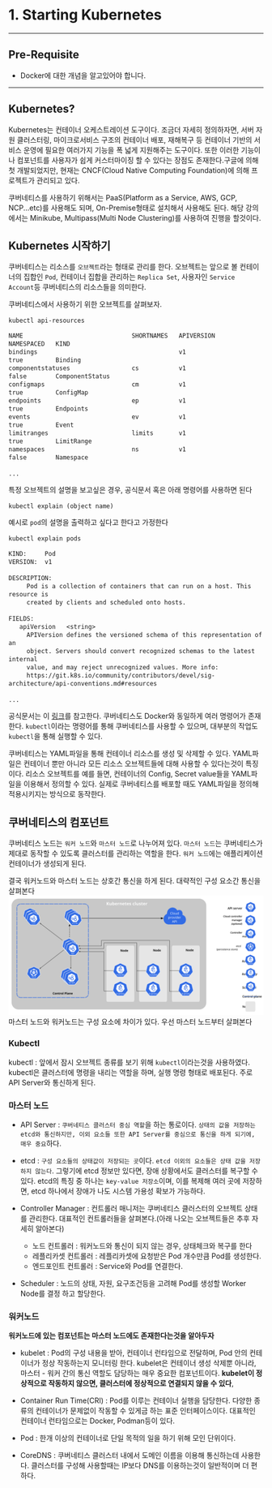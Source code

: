 # 1. Starting Kubernetes

---

## Pre-Requisite

- Docker에 대한 개념을 알고있어야 합니다.

---

## Kubernetes?

Kubernetes는 컨테이너 오케스트레이션 도구이다. 조금더 자세히 정의하자면, 서버 자원 클러스터링, 마이크로서비스 구조의 컨테이너 배포, 재해복구 등 컨테이너 기반의 서비스 운영에 필요한 여러가지 기능을 폭 넓게 지원해주는 도구이다. 또한 이러한 기능이나 컴포넌트를 사용자가 쉽게 커스터마이징 할 수 있다는 장점도 존재한다.구글에 의해 첫 개발되었지만, 현재는 CNCF(Cloud Native Computing Foundation)에 의해 프로젝트가 관리되고 있다.

쿠버네티스를 사용하기 위해서는 PaaS(Platform as a Service, AWS, GCP, NCP...etc)를 사용해도 되며, On-Premise형태로 설치해서 사용해도 된다. 해당 강의에서는 Minikube, Multipass(Multi Node Clustering)를 사용하여 진행을 할것이다.

## Kubernetes 시작하기

쿠버네티스는 리소스를 `오브젝트`라는 형태로 관리를 한다. 오브젝트는 앞으로 볼 컨테이너의 집합인 `Pod`, 컨테이너 집합을 관리하는 `Replica Set`, 사용자인 `Service Account`등 쿠버네티스의 리소스들을 의미한다.

쿠버네티스에서 사용하기 위한 오브젝트를 살펴보자.

```
kubectl api-resources
```

```
NAME                              SHORTNAMES   APIVERSION                             NAMESPACED   KIND
bindings                                       v1                                     true         Binding
componentstatuses                 cs           v1                                     false        ComponentStatus
configmaps                        cm           v1                                     true         ConfigMap
endpoints                         ep           v1                                     true         Endpoints
events                            ev           v1                                     true         Event
limitranges                       limits       v1                                     true         LimitRange
namespaces                        ns           v1                                     false        Namespace

...
```

특정 오브젝트의 설명을 보고싶은 경우, 공식문서 혹은 아래 명령어를 사용하면 된다

```
kubectl explain (object name)
```

예시로 `pod`의 설명을 출력하고 싶다고 한다고 가정한다

```
kubectl explain pods
```

```
KIND:     Pod
VERSION:  v1

DESCRIPTION:
     Pod is a collection of containers that can run on a host. This resource is
     created by clients and scheduled onto hosts.

FIELDS:
   apiVersion	<string>
     APIVersion defines the versioned schema of this representation of an
     object. Servers should convert recognized schemas to the latest internal
     value, and may reject unrecognized values. More info:
     https://git.k8s.io/community/contributors/devel/sig-architecture/api-conventions.md#resources

...

```

공식문서는 이 [링크](https://kubernetes.io/ko/docs/concepts/)를 참고한다. 쿠버네티스도 Docker와 동일하게 여러 명령어가 존재한다. `kubectl`이라는 명령어를 통해 쿠버네티스를 사용할 수 있으며, 대부분의 작업도 `kubectl`을 통해 실행할 수 있다.

쿠버네티스는 YAML파일을 통해 컨테이너 리소스를 생성 및 삭제할 수 있다. YAML파일은 컨테이너 뿐만 아니라 모든 리소스 오브젝트들에 대해 사용할 수 있다는것이 특징이다. 리소스 오브젝트를 예를 들면, 컨테이너의 Config, Secret value들을 YAML파일을 이용해서 정의할 수 있다. 실제로 쿠버네티스를 배포할 때도 YAML파일을 정의해 적용시키지는 방식으로 동작한다.

## 쿠버네티스의 컴포넌트

쿠버네티스 노드는 `워커 노드`와 `마스터 노드`로 나누어져 있다. `마스터 노드`는 쿠버네티스가 제대로 동작할 수 있도록 클러스터를 관리하는 역할을 한다. `워커 노드`에는 애플리케이션 컨테이너가 생성되게 된다.

결국 워커노드와 마스터 노드는 상호간 통신을 하게 된다. 대략적인 구성 요소간 통신을 살펴본다
![img](./imgs/1.svg)
마스터 노드와 워커노드는 구성 요소에 차이가 있다. 우선 마스터 노드부터 살펴본다

### Kubectl

kubectl : 앞에서 잠시 오브젝트 종류를 보기 위해 `kubectl`이라는것을 사용하였다. kubectl은 클러스터에 명령을 내리는 역할을 하며, 실행 명령 형태로 배포된다. 주로 API Server와 통신하게 된다.

### 마스터 노드

- API Server : `쿠버네티스 클러스터 중심 역할`을 하는 통로이다. `상태의 값을 저장하는 etcd와 통신하지만, 이외 요소들 또한 API Server를 중심으로 통신을 하게 되기에, 매우 중요`하다.

- etcd : `구성 요소들의 상태값이 저장되는 곳`이다. `etcd 이외의 요소들은 상태 값을 저장하지 않는다`. 그렇기에 etcd 정보만 있다면, 장애 상황에서도 클러스터를 복구할 수 있다. etcd의 특징 중 하나는 `key-value 저장소`이며, 이를 복제해 여러 곳에 저장하면, etcd 하나에서 장애가 나도 시스템 가용성 확보가 가능하다.

- Controller Manager : 컨트롤러 매니저는 쿠버네티스 클러스터의 오브젝트 상태를 관리한다. 대표적인 컨트롤러들을 살펴본다.(아래 나오는 오브젝트들은 추후 자세히 알아본다)

  - 노드 컨트롤러 : 워커노드와 통신이 되지 않는 경우, 상태체크와 복구를 한다
  - 레플리카셋 컨트롤러 : 레플리카셋에 요청받은 Pod 개수만큼 Pod를 생성한다.
  - 엔드포인트 컨트롤러 : Service와 Pod를 연결한다.

- Scheduler : 노드의 상태, 자원, 요구조건등을 고려해 Pod를 생성할 Worker Node를 결정 하고 할당한다.

### 워커노드

**워커노드에 있는 컴포넌트는 마스터 노드에도 존재한다는것을 알아두자**

- kubelet : Pod의 구성 내용을 받아, 컨테이너 런타임으로 전달하며, Pod 안의 컨테이너가 정상 작동하는지 모니터링 한다. kubelet은 컨테이너 생성 삭제뿐 아니라, 마스터 - 워커 간의 통신 역할도 담당하는 매우 중요한 컴포넌트이다. **kubelet이 정상적으로 작동하지 않으면, 클러스터에 정상적으로 연결되지 않을 수 있다**,

- Container Run Time(CRI) : Pod를 이루는 컨테이너 실행을 담당한다. 다양한 종류의 컨테이너가 문제없이 작동할 수 있게금 하는 표준 인터페이스이다. 대표적인 컨테이너 런타임으로는 Docker, Podman등이 있다.

- Pod : 한개 이상의 컨테이너로 단일 목적의 일을 하기 위해 모인 단위이다.

- CoreDNS : 쿠버네티스 클러스터 내에서 도메인 이름을 이용해 통신하는데 사용한다. 클러스터를 구성해 사용할때는 IP보다 DNS를 이용하는것이 일반적이며 더 편하다.
